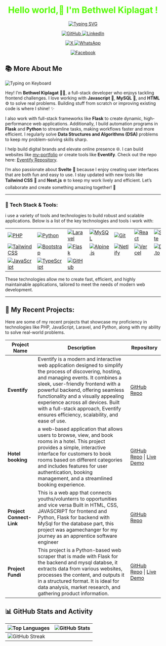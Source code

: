 <div align="center">
  <h1 style="color:rgb(87, 250, 0);"> Hello world,👋 I'm Bethwel Kiplagat !</h1>

<a href="https://git.io/typing-svg"><img
src="https://readme-typing-svg.demolab.com?font=Kanit&size=30&pause=3000&color=008AFA&background=FAFAFA00&center=true&width=500&lines=I am a Full-stack+web+developer+;Flask+enthusiast+;Php+python+React+;Let's+Code+together+"
alt="Typing SVG" /></a>
  <p>
    <a href="https://github.com/bethwel3001">
      <img src="https://img.shields.io/badge/GitHub-181717?style=for-the-badge&logo=github&logoColor=white" alt="GitHub">
    </a>
    <a href="https://github.com/bethwel3001"> </a> 
    <a href="https://www.linkedin.com/in/kiplagat-k-bethwel-1314912a0?utm_source=share&utm_campaign=share_via&utm_content=profile&utm_medium=android_app">
      <img src="https://img.shields.io/badge/LinkedIn-0077B5?style=for-the-badge&logo=linkedin&logoColor=white" alt="LinkedIn">
    </a>
    <a href="https://www.linkedin.com/in/kiplagat-k-bethwel-1314912a0?utm_source=share&utm_campaign=share_via&utm_content=profile&utm_medium=android_app"></a>
  </p>
  
  <p>
    <a href="https://x.com/am_kiplagat?t=8u6gcZDTGFezIiZhEp_paQ&s=09">
      <img src="https://img.shields.io/badge/X-1DA1F2?style=for-the-badge&logo=twitter&logoColor=white" alt="X">
    </a>
    <a href="https://x.com/am_kiplagat?t=8u6gcZDTGFezIiZhEp_paQ&s=09"></a>
    <a href="https://wa.me/254759112532?text=Hello%20Dev%20Bethwel?%20%20Your%20service%20is%20needed%20in...">
      <img src="https://img.shields.io/badge/WhatsApp-25D366?style=for-the-badge&logo=whatsapp&logoColor=white" alt="WhatsApp">
    </a>
    <a href="https://wa.me/254759112532?text=Hello%20Dev%20Bethwel?%20%20Your%20service%20is%20needed%20in...">  </a>
  </p>
  
  <p>
    <a href="https://www.facebook.com/profile.php?id=61550594829255">
      <img src="https://img.shields.io/badge/Facebook-1877F2?style=for-the-badge&logo=facebook&logoColor=white" alt="Facebook">
    </a>
    <a href="https://www.facebook.com/profile.php?id=61550594829255">  </a>
  </p>
</div>

## 📚 **More About Me**

![Typing on Keyboard](https://media4.giphy.com/media/26tn33aiTi1jkl6H6/giphy.gif?cid=6c09b9523h12jzbpazg3ac32ccr2qppjlfzn1w4qpaecfof0&ep=v1_internal_gif_by_id&rid=giphy.gif&ct=g)

Hey! I’m **Bethwel Kiplagat** 👨‍💻, a full-stack developer who enjoys tackling frontend challenges. I love working with **Javascript** 🐘, **MySQL** 🐬, and **HTML** ⚙️ to solve real problems. Building stuff from scratch or improving existing code is where I shine! ✨

I also work with full-stack frameworks like **Flask** to create dynamic, high-performance web applications. Additionally, I build automation programs in **Flask** and **Python** to streamline tasks, making workflows faster and more efficient. I regularly solve **Data Structures and Algorithms (DSA)** problems to keep my problem-solving skills sharp.

I help build digital brands and elevate online presence 🌐. I can build websites like [my-portfolio](https://courageous-yeot-306db0.netlify.app/) or create tools like **Eventify**. Check out the repo here: [Eventify Repository](https://github.com/bethwel3001/Raccoon-challenge-2.git).

<p> I’m also passionate about <b>Svelte</b> 🌱 because I enjoy creating user
interfaces that are both fun and easy to use. I stay updated with new tools like
<b>Tailwind CSS</b> 🎨 and <b>Next.js</b> ❄️ to keep my work lively and efficient.
Let’s collaborate and create something amazing together! 🚀</p>

---
### 🔧 **Tech Stack & Tools:**

i use a variety of tools and technologies to build robust and scalable
applications. Below is a list of the key technologies and tools i work with:

|                           |                           |                           |                           |                           |                           |                           |
|---------------------------|---------------------------|---------------------------|---------------------------|---------------------------|---------------------------|---------------------------|
| [![PHP](https://skillicons.dev/icons?i=php)](https://skillicons.dev) | [![Python](https://skillicons.dev/icons?i=py)](https://skillicons.dev) | [![Laravel](https://skillicons.dev/icons?i=laravel)](https://skillicons.dev) | [![MySQL](https://skillicons.dev/icons?i=mysql)](https://skillicons.dev) | [![Git](https://skillicons.dev/icons?i=git)](https://skillicons.dev) | [![React](https://skillicons.dev/icons?i=react)](https://skillicons.dev) | [![Svelte](https://skillicons.dev/icons?i=svelte)](https://skillicons.dev) |
| [![Tailwind CSS](https://skillicons.dev/icons?i=tailwind)](https://skillicons.dev) | [![Bootstrap](https://skillicons.dev/icons?i=bootstrap)](https://skillicons.dev) | [![Flask](https://skillicons.dev/icons?i=flask)](https://skillicons.dev) | [![Alpine.js](https://skillicons.dev/icons?i=alpinejs)](https://skillicons.dev) | [![Netlify](https://skillicons.dev/icons?i=netlify)](https://skillicons.dev) | [![Vercel](https://skillicons.dev/icons?i=vercel)](https://skillicons.dev) | [![Dev.to](https://skillicons.dev/icons?i=devto)](https://skillicons.dev) |
| [![JavaScript](https://skillicons.dev/icons?i=js)](https://skillicons.dev) | [![TypeScript](https://skillicons.dev/icons?i=ts)](https://skillicons.dev) | [![GitHub](https://skillicons.dev/icons?i=github)](https://skillicons.dev) |                           |                           |                           |                           |

<p>These technologies allow me to create fast, efficient, and highly
maintainable applications, tailored to meet the needs of modern web
development.</p>

----------------


## 💼 **My Recent Projects**:
Here are some of my recent projects that showcase my proficiency in technologies like PHP, JavaScript, Laravel, and Python, along with my ability to solve real-world problems.

| **Project Name**                                                                                      | **Description**                                                                                          | **Repository**                           |
|-------------------------------------------------------------------------------------------------------|----------------------------------------------------------------------------------------------------------|------------------------------------------|
| **Eventify**                                                                                             | Eventify is a modern and interactive web application designed to simplify the process of discovering, hosting, and managing events. It combines a sleek, user-friendly frontend with a powerful backend, offering seamless functionality and a visually appealing experience across all devices. Built with a full-stack approach, Eventify ensures efficiency, scalability, and ease of use. | [GitHub Repo](https://github.com/bethwel3001/Raccoon-challenge-2.git) |
| **Hotel booking**                                                                                             | a web-based application that allows users to browse, view, and book rooms in a hotel. This project provides a simple, interactive interface for customers to book rooms based on different categories and includes features for user authentication, booking management, and a streamlined booking experience. | [GitHub Repo](https://github.com/bethwel3001/Hotel-booking.git) \| [Live Demo](https://shiny-buttercream-f01411.netlify.app/) |
| **Project Connect-Link**                                                                                          | This is a web app that connects youths/volunterrs to opportunities and vice versa Built in HTML, CSS, JAVASCRIPT for frontend and Python, Flask for backend with MySql for the database part, this project was agamechanger for my journey as an apprentice software engineer | [GitHub Repo](https://github.com/bethwel3001/Preject-Connect-Link.git) |
| **Project Fundi**                                                                                       | This project is a Python-based web scraper that is made with Flask for the backend and mysql databse, it extracts data from various websites, processes the content, and outputs it in a structured format. It is ideal for data analysis, market research, and gathering product information. | [GitHub Repo](https://github.com/bethwel3001/Project-web-scrapper.git) \| [Live Demo]() |


## 📊 **GitHub Stats and Activity**

| ![Top Languages](https://github-readme-stats.vercel.app/api/top-langs/?username=bethwel3001&hide_progress=true&theme=github_dark) | ![GitHub Stats](https://github-readme-stats.vercel.app/api?username=bethwel3001&show_icons=true&theme=github_dark&count_private=true) |
|-------------------------------------------------------------------------------------------------------------------------------|-------------------------------------------------------------------------------------------------------------------------------|
| ![GitHub Streak](https://streak-stats.demolab.com?user=bethwel3001&theme=github_dark&hide_border=true)                                                                                           |